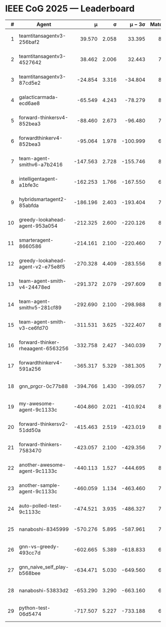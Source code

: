 # IEEE CoG 2025 — Leaderboard

| # | Agent | μ | σ | μ − 3σ | Matches | Updated |
|---:|---|---:|---:|---:|---:|---|
| 1 | teamtitansagentv3-256baf2 | 39.570 | 2.058 | 33.395 | 8480 | 2025-08-20 10:02 |
| 2 | teamtitansagentv3-4527642 | 38.462 | 2.006 | 32.443 | 7874 | 2025-08-20 10:02 |
| 3 | teamtitansagentv3-87cd5e2 | -24.854 | 3.316 | -34.804 | 8866 | 2025-08-20 10:02 |
| 4 | galacticarmada-ecd6ae8 | -65.549 | 4.243 | -78.279 | 8280 | 2025-08-20 10:02 |
| 5 | forward-thinkersv4-852bea3 | -88.460 | 2.673 | -96.480 | 7012 | 2025-08-20 10:02 |
| 6 | forwardthinkerv4-852bea3 | -95.064 | 1.978 | -100.999 | 6687 | 2025-08-20 10:02 |
| 7 | team-agent-smithv6-a7b2416 | -147.563 | 2.728 | -155.746 | 8140 | 2025-08-20 10:02 |
| 8 | intelligentagent-a1bfe3c | -162.253 | 1.766 | -167.550 | 6860 | 2025-08-20 10:02 |
| 9 | hybridsmartagent2-85abfda | -186.196 | 2.403 | -193.404 | 7570 | 2025-08-20 10:02 |
| 10 | greedy-lookahead-agent-953a054 | -212.325 | 2.600 | -220.126 | 8104 | 2025-08-20 10:02 |
| 11 | smarteragent-8660586 | -214.161 | 2.100 | -220.460 | 7003 | 2025-08-20 10:02 |
| 12 | greedy-lookahead-agent-v2-e75e8f5 | -270.328 | 4.409 | -283.556 | 8024 | 2025-08-20 10:02 |
| 13 | team-agent-smith-v4-24478ed | -291.372 | 2.079 | -297.609 | 8782 | 2025-08-20 10:02 |
| 14 | team-agent-smithv5-281cf89 | -292.690 | 2.100 | -298.988 | 8380 | 2025-08-20 10:02 |
| 15 | team-agent-smith-v3-ce6fd70 | -311.531 | 3.625 | -322.407 | 8922 | 2025-08-20 10:02 |
| 16 | forward-thinker-rheaagent-6563256 | -332.758 | 2.427 | -340.039 | 7620 | 2025-08-20 10:02 |
| 17 | forwardthinkerv4-591a256 | -365.317 | 5.329 | -381.305 | 7238 | 2025-08-20 10:02 |
| 18 | gnn_prgcr-0c77b88 | -394.766 | 1.430 | -399.057 | 7650 | 2025-08-20 10:02 |
| 19 | my-awesome-agent-9c1133c | -404.860 | 2.021 | -410.924 | 8660 | 2025-08-20 10:02 |
| 20 | forward-thinkersv2-51dd50a | -415.463 | 2.519 | -423.019 | 8480 | 2025-08-20 10:02 |
| 21 | forward-thinkers-7583470 | -423.057 | 2.100 | -429.356 | 7640 | 2025-08-20 10:02 |
| 22 | another-awesome-agent-9c1133c | -440.113 | 1.527 | -444.695 | 8960 | 2025-08-20 10:02 |
| 23 | another-sample-agent-9c1133c | -460.059 | 1.134 | -463.460 | 7960 | 2025-08-20 10:02 |
| 24 | auto-polled-test-9c1133c | -474.521 | 3.935 | -486.327 | 7900 | 2025-08-20 10:02 |
| 25 | nanaboshi-8345999 | -570.276 | 5.895 | -587.961 | 7000 | 2025-08-20 10:02 |
| 26 | gnn-vs-greedy-493cc7d | -602.665 | 5.389 | -618.833 | 6600 | 2025-08-20 10:02 |
| 27 | gnn_naive_self_play-b568bee | -634.471 | 5.030 | -649.560 | 6880 | 2025-08-20 10:02 |
| 28 | nanaboshi-53833d2 | -653.290 | 3.290 | -663.160 | 6200 | 2025-08-20 10:02 |
| 29 | python-test-06d5474 | -717.507 | 5.227 | -733.188 | 6770 | 2025-08-20 10:02 |
